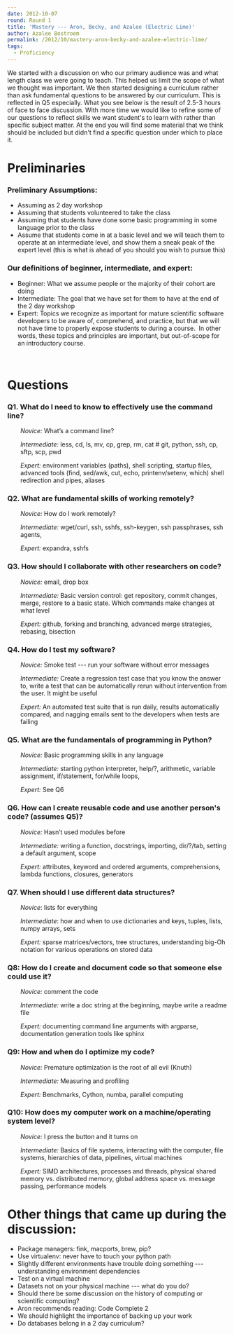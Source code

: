 ```yaml
---
date: 2012-10-07
round: Round 1
title: 'Mastery --- Aron, Becky, and Azalee (Electric Lime)'
author: Azalee Bostroem
permalink: /2012/10/mastery-aron-becky-and-azalee-electric-lime/
tags:
  - Proficiency
---
```

We started with a discussion on who our primary audience was and what length class we were going to teach. This helped us limit the scope of what we thought was important. We then started designing a curriculum rather than ask fundamental questions to be answered by our curriculum. This is reflected in Q5 especially. What you see below is the result of 2.5-3 hours of face to face discussion. With more time we would like to refine some of our questions to reflect skills we want student's to learn with rather than specific subject matter. At the end you will find some material that we think should be included but didn't find a specific question under which to place it.

# Preliminaries

### Preliminary Assumptions:

*   Assuming as 2 day workshop
*   Assuming that students volunteered to take the class
*   Assuming that students have done some basic programming in some language prior to the class
*   Assume that students come in at a basic level and we will teach them to operate at an intermediate level, and show them a sneak peak of the expert level (this is what is ahead of you should you wish to pursue this)

### Our definitions of beginner, intermediate, and expert:

*   Beginner: What we assume people or the majority of their cohort are doing
*   Intermediate: The goal that we have set for them to have at the end of the 2 day workshop
*   Expert: Topics we recognize as important for mature scientific software developers to be aware of, comprehend, and practice, but that we will not have time to properly expose students to during a course.  In other words, these topics and principles are important, but out-of-scope for an introductory course.

&nbsp;

# Questions

### Q1. What do I need to know to effectively use the command line?

<p style="padding-left: 30px;">
  <em>Novice:</em> What’s a command line?
</p>

<p style="padding-left: 30px;">
  <em>Intermediate:</em> less, cd, ls, mv, cp, grep, rm, cat # git, python, ssh, cp, sftp, scp, pwd
</p>

<p style="padding-left: 30px;">
  <em>Expert:</em> environment variables (paths), shell scripting, startup files, advanced tools (find, sed/awk, cut, echo, printenv/setenv, which) shell redirection and pipes, aliases
</p>

### Q2. What are fundamental skills of working remotely?

<p style="padding-left: 30px;">
  <em>Novice:</em> How do I work remotely?
</p>

<p style="padding-left: 30px;">
  <em>Intermediate:</em> wget/curl, ssh, sshfs, ssh-keygen, ssh passphrases, ssh agents,
</p>

<p style="padding-left: 30px;">
  <em>Expert:</em> expandra, sshfs
</p>

### Q3. How should I collaborate with other researchers on code?

<p style="padding-left: 30px;">
  <em>Novice:</em> email, drop box
</p>

<p style="padding-left: 30px;">
  <em>Intermediate:</em> Basic version control: get repository, commit changes, merge, restore to a basic state. Which commands make changes at what level
</p>

<p style="padding-left: 30px;">
  <em>Expert:</em> github, forking and branching, advanced merge strategies, rebasing, bisection
</p>

### Q4. How do I test my software?

<p style="padding-left: 30px;">
  <em>Novice:</em> Smoke test --- run your software without error messages
</p>

<p style="padding-left: 30px;">
  <em>Intermediate:</em> Create a regression test case that you know the answer to, write a test that can be automatically rerun without intervention from the user. It might be useful
</p>

<p style="padding-left: 30px;">
  <em>Expert:</em> An automated test suite that is run daily, results automatically compared, and nagging emails sent to the developers when tests are failing
</p>

### Q5. What are the fundamentals of programming in Python?

<p style="padding-left: 30px;">
  <em>Novice:</em> Basic programming skills in any language
</p>

<p style="padding-left: 30px;">
  <em>Intermediate:</em> starting python interpreter, help/?, arithmetic, variable assignment, if/statement, for/while loops,
</p>

<p style="padding-left: 30px;">
  <em>Expert:</em> See Q6
</p>

### Q6. How can I create reusable code and use another person's code? (assumes Q5)?

<p style="padding-left: 30px;">
  <em>Novice:</em> Hasn’t used modules before
</p>

<p style="padding-left: 30px;">
  <em>Intermediate:</em> writing a function, docstrings, importing, dir/?/tab, setting a default argument, scope
</p>

<p style="padding-left: 30px;">
  <em>Expert:</em> attributes, keyword and ordered arguments, comprehensions, lambda functions, closures, generators
</p>

### Q7. When should I use different data structures?

<p style="padding-left: 30px;">
  <em>Novice</em>: lists for everything
</p>

<p style="padding-left: 30px;">
  <em>Intermediate</em>: how and when to use dictionaries and keys, tuples, lists, numpy arrays, sets
</p>

<p style="padding-left: 30px;">
  <em>Expert:</em> sparse matrices/vectors, tree structures, understanding big-Oh notation for various operations on stored data
</p>

### Q8: How do I create and document code so that someone else could use it?

<p style="padding-left: 30px;">
  <em>Novice:</em> comment the code
</p>

<p style="padding-left: 30px;">
  <em>Intermediate:</em> write a doc string at the beginning, maybe write a readme file
</p>

<p style="padding-left: 30px;">
  <em>Expert:</em> documenting command line arguments with argparse, documentation generation tools like sphinx
</p>

### Q9: How and when do I optimize my code?

<p style="padding-left: 30px;">
  <em>Novice: </em>Premature optimization is the root of all evil (Knuth)
</p>

<p style="padding-left: 30px;">
  <em>Intermediate: </em>Measuring and profiling
</p>

<p style="padding-left: 30px;">
  <em>Expert:</em> Benchmarks, Cython, numba, parallel computing
</p>

### Q10: How does my computer work on a machine/operating system level?

<p style="padding-left: 30px;">
  <em>Novice: </em>I press the button and it turns on
</p>

<p style="padding-left: 30px;">
  <em>Intermediate: </em>Basics of file systems, interacting with the computer, file systems, hierarchies of data, pipelines, virtual machines
</p>

<p style="padding-left: 30px;">
  <em>Expert:</em> SIMD architectures, processes and threads, physical shared memory vs. distributed memory, global address space vs. message passing, performance models
</p>

# Other things that came up during the discussion:

*   Package managers: fink, macports, brew, pip?
*   Use virtualenv: never have to touch your python path
*   Slightly different environments have trouble doing something --- understanding environment dependencies
*   Test on a virtual machine
*   Datasets not on your physical machine --- what do you do?
*   Should there be some discussion on the history of computing or scientific computing?
*   Aron recommends reading: Code Complete 2
*   We should highlight the importance of backing up your work
*   Do databases belong in a 2 day curriculum?

&nbsp;

&nbsp;

&nbsp;

&nbsp;

